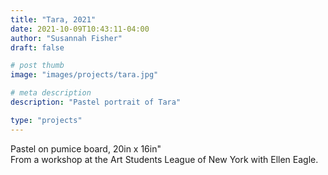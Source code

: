 ```yaml
---
title: "Tara, 2021"
date: 2021-10-09T10:43:11-04:00
author: "Susannah Fisher"
draft: false

# post thumb
image: "images/projects/tara.jpg"

# meta description
description: "Pastel portrait of Tara"

type: "projects"
---
```


<figcaption>Pastel on pumice board, 20in x 16in"</figcaption>
From a workshop at the Art Students League of New York with Ellen Eagle.

